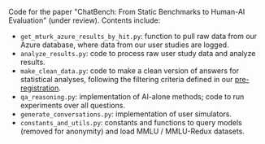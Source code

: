 Code for the paper "ChatBench: From Static Benchmarks to Human-AI Evaluation" (under review). Contents include:
- ``get_mturk_azure_results_by_hit.py``: function to pull raw data from our Azure database, where data from our user studies are logged.
- ``analyze_results.py``: code to process raw user study data and analyze results.
- ``make_clean_data.py``: code to make a clean version of answers for statistical analyses, following the filtering criteria defined in our [pre-registration](https://aspredicted.org/n84n-sn3f.pdf).
- ``qa_reasoning.py``: implementation of AI-alone methods; code to run experiments over all questions.
- ``generate_conversations.py``: implementation of user simulators.
- ``constants_and_utils.py``: constants and functions to query models (removed for anonymity) and load MMLU / MMLU-Redux datasets.
